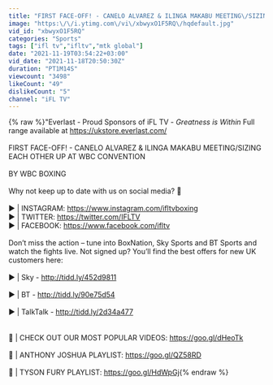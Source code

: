 ```yaml
---
title: "FIRST FACE-OFF! - CANELO ALVAREZ & ILINGA MAKABU MEETING\/SIZING EACH OTHER UP AT WBC CONVENTION"
image: "https:\/\/i.ytimg.com\/vi\/xbwyxO1F5RQ\/hqdefault.jpg"
vid_id: "xbwyxO1F5RQ"
categories: "Sports"
tags: ["ifl tv","ifltv","mtk global"]
date: "2021-11-19T03:54:22+03:00"
vid_date: "2021-11-18T20:50:30Z"
duration: "PT1M14S"
viewcount: "3498"
likeCount: "49"
dislikeCount: "5"
channel: "iFL TV"
---
```

{% raw %}&quot;Everlast - Proud Sponsors of iFL TV - *Greatness is Within* Full range available at <a rel="nofollow" target="blank" href="https://ukstore.everlast.com/">https://ukstore.everlast.com/</a><br /><br />FIRST FACE-OFF! - CANELO ALVAREZ &amp; ILINGA MAKABU MEETING/SIZING EACH OTHER UP AT WBC CONVENTION<br /><br />BY WBC BOXING<br /><br />Why not keep up to date with us on social media? 🥊<br /><br />▶ | INSTAGRAM: <a rel="nofollow" target="blank" href="https://www.instagram.com/ifltvboxing">https://www.instagram.com/ifltvboxing</a><br />▶ | TWITTER: <a rel="nofollow" target="blank" href="https://twitter.com/IFLTV">https://twitter.com/IFLTV</a><br />▶ | FACEBOOK: <a rel="nofollow" target="blank" href="https://www.facebook.com/ifltv">https://www.facebook.com/ifltv</a><br /><br />Don’t miss the action – tune into BoxNation, Sky Sports and BT Sports and watch the fights live. Not signed up? You’ll find the best offers for new UK customers here:<br /><br />▶ | Sky - <a rel="nofollow" target="blank" href="http://tidd.ly/452d9811">http://tidd.ly/452d9811</a><br /><br />▶ | BT - <a rel="nofollow" target="blank" href="http://tidd.ly/90e75d54">http://tidd.ly/90e75d54</a><br /><br />▶ | TalkTalk - <a rel="nofollow" target="blank" href="http://tidd.ly/2d34a477">http://tidd.ly/2d34a477</a><br /><br /><br />🥊 | CHECK OUT OUR MOST POPULAR VIDEOS: <a rel="nofollow" target="blank" href="https://goo.gl/dHeoTk">https://goo.gl/dHeoTk</a><br /><br />🥊 | ANTHONY JOSHUA PLAYLIST: <a rel="nofollow" target="blank" href="https://goo.gl/QZ58RD">https://goo.gl/QZ58RD</a><br /><br />🥊 | TYSON FURY PLAYLIST: <a rel="nofollow" target="blank" href="https://goo.gl/HdWpGj">https://goo.gl/HdWpGj</a>{% endraw %}
